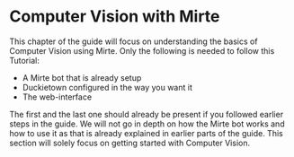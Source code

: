 # Computer Vision with Mirte

This chapter of the guide will focus on understanding the basics of Computer Vision using Mirte. Only the following is needed to follow this Tutorial:

* A Mirte bot that is already setup
* Duckietown configured in the way you want it
* The web-interface

The first and the last one should already be present if you followed earlier steps in the guide. We will not go in depth on how the Mirte bot works and how to use it as that is already explained in earlier parts of the guide. This section will solely focus on getting started with Computer Vision.
